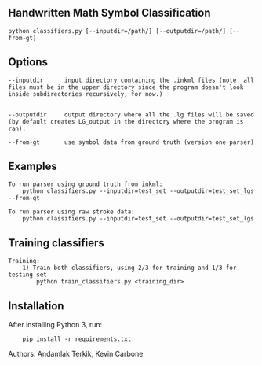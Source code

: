 ## Handwritten Math Symbol Classification

    python classifiers.py [--inputdir=/path/] [--outputdir=/path/] [--from-gt]

## Options
    --inputdir      input directory containing the .inkml files (note: all files must be in the upper directory since the program doesn't look inside subdirectories recursively, for now.)

    
    --outputdir     output directory where all the .lg files will be saved (by default creates LG_output in the directory where the program is ran).

    --from-gt       use symbol data from ground truth (version one parser)



## Examples

    To run parser using ground truth from inkml:
        python classifiers.py --inputdir=test_set --outputdir=test_set_lgs --from-gt

    To run parser using raw stroke data:
        python classifiers.py --inputdir=test_set --outputdir=test_set_lgs


## Training classifiers
    Training:
        1) Train both classifiers, using 2/3 for training and 1/3 for testing set
            python train_classifiers.py <training_dir>
            
## Installation
After installing Python 3, run:

        pip install -r requirements.txt

Authors: Andamlak Terkik, Kevin Carbone


